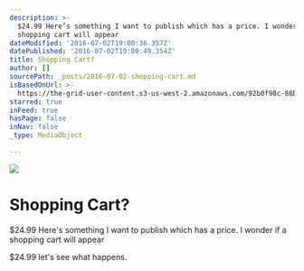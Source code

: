 ```yaml
---
description: >-
  $24.99 Here’s something I want to publish which has a price. I wonder if a
  shopping cart will appear
dateModified: '2016-07-02T19:00:36.357Z'
datePublished: '2016-07-02T19:00:49.354Z'
title: Shopping Cart?
author: []
sourcePath: _posts/2016-07-02-shopping-cart.md
isBasedOnUrl: >-
  https://the-grid-user-content.s3-us-west-2.amazonaws.com/92b0f98c-86b8-4fb4-819c-0c4a2feebaa0.jpg
starred: true
inFeed: true
hasPage: false
inNav: false
_type: MediaObject

---
```

![](https://the-grid-user-content.s3-us-west-2.amazonaws.com/92b0f98c-86b8-4fb4-819c-0c4a2feebaa0.jpg)

# Shopping Cart?

$24.99 Here's something I want to publish which has a price. I wonder if a shopping cart will appear

$24.99 let's see what happens.